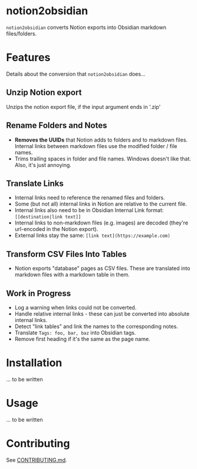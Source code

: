 # notion2obsidian

`notion2obsidian` converts Notion exports into Obsidian markdown files/folders.

# Features

Details about the conversion that `notion2obsidian` does...

## Unzip Notion export

Unzips the notion export file, if the input argument ends in '.zip'

## Rename Folders and Notes

* **Removes the UUIDs** that Notion adds to folders and to markdown files.  Internal links between markdown files use the modified folder / file names.
* Trims trailing spaces in folder and file names.   Windows doesn't like that.  Also, it's just annoying.
 
## Translate Links

* Internal links need to reference the renamed files and folders.
* Some (but not all) internal links in Notion are relative to the current file.
* Internal links also need to be in Obsidian Internal Link format: `[[destination|link text]]`
* Internal links to non-markdown files (e.g. images) are decoded (they're url-encoded in the Notion export).
* External links stay the same: `[link text](https://example.com)`

## Transform CSV Files Into Tables

* Notion exports "database" pages as CSV files.   These are translated into markdown files with a markdown table in them.

## Work in Progress

* Log a warning when links could not be converted.
* Handle relative internal links - these can just be converted into absolute internal links.
* Detect "link tables" and link the names to the corresponding notes.
* Translate `Tags: foo, bar, baz` into Obsidian tags.
* Remove first heading if it's the same as the page name.

# Installation

... to be written


# Usage

... to be written

# Contributing

See [CONTRIBUTING.md](CONTRIBUTING.md).
